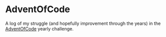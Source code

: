 # AdventOfCode

A log of my struggle (and hopefully improvement through the years) in the [AdventOfCode](https://adventofcode.com/) yearly challenge.  
